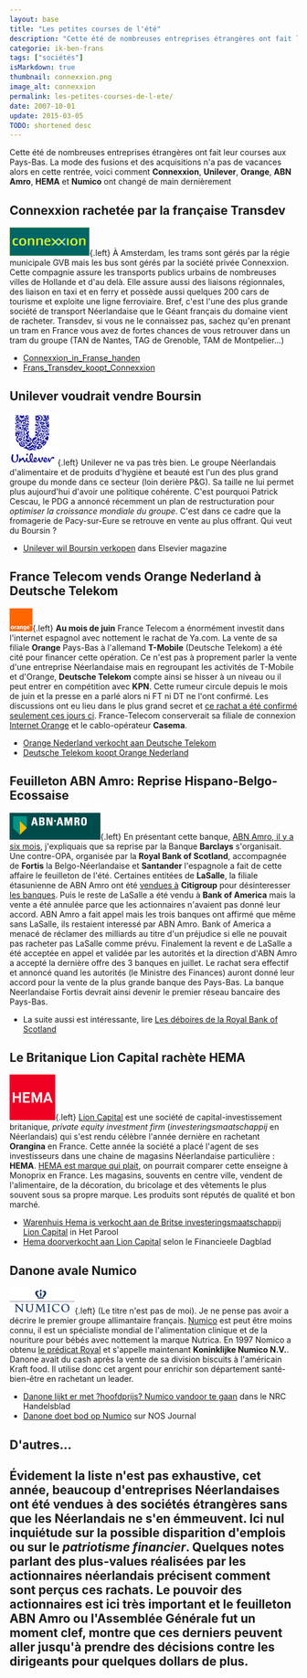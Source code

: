 ```yaml
---
layout: base
title: "Les petites courses de l'été"
description: "Cette été de nombreuses entreprises étrangères ont fait leur courses aux Pays-Bas. La mode des fusions et des acquisitions n'a pas de vacances alors en cett"
categorie: ik-ben-frans
tags: ["sociétés"]
isMarkdown: true
thumbnail: connexxion.png
image_alt: connexxion
permalink: les-petites-courses-de-l-ete/
date: 2007-10-01
update: 2015-03-05
TODO: shortened desc
---
```


Cette été de nombreuses entreprises étrangères ont fait leur courses aux Pays-Bas. La mode des fusions et des acquisitions n'a pas de vacances alors en cette rentrée, voici comment **Connexxion**, **Unilever**, **Orange**, **ABN Amro**,  **HEMA** et **Numico** ont changé de main dernièrement

## Connexxion rachetée par la française Transdev
![connexxion](connexxion.png){.left}
À Amsterdam, les trams sont gérés par la régie municipale GVB mais les bus sont gérés par la société privée Connexxion. Cette compagnie assure les transports publics urbains de nombreuses villes de Hollande et d'au delà. Elle assure aussi des liaisons régionnales, des liaison en taxi et en ferry et possède aussi quelques 200 cars de tourisme et exploite une ligne ferroviaire. Bref, c'est l'une des plus grande société de transport Néerlandaise que le Géant français du domaine vient de racheter. Transdev, si vous ne le connaissez pas, sachez qu'en prenant un tram en France vous avez de fortes chances de vous retrouver dans un tram du groupe (TAN de Nantes, TAG de Grenoble, TAM de Montpelier...)  
* [Connexxion_in_Franse_handen](http://www.nu.nl/news/1134853/32/Connexxion_in_Franse_handen.html)  
* [Frans_Transdev_koopt_Connexxion](http://www.volkskrant.nl/economie/article441214.ece/Frans_Transdev_koopt_Connexxion)

## Unilever voudrait vendre Boursin
![Unilever logo](unilever.png){.left}
Unilever ne va pas très bien. Le groupe Néerlandais d'alimentaire et de produits d'hygiène et beauté est l'un des plus grand groupe du monde dans ce secteur (loin derière P&G). Sa taille ne lui permet plus aujourd'hui d'avoir une politique cohérente. C'est pourquoi Patrick Cescau, le PDG a annoncé récemment un plan de restructuration pour *optimiser la croissance mondiale du groupe*. C'est dans ce cadre que la fromagerie de Pacy-sur-Eure se retrouve en vente au plus offrant. Qui veut du Boursin ?  
* [Unilever wil Boursin verkopen](http://www.elsevierretail.nl/RetailHome/Nieuws/Food/KopieVanFood-nieuwsbericht/UnileverWilBoursinVerkopen.htm) dans Elsevier magazine

<!-- HTML -->
<div style="clear:both;"></div>
<!-- / HTML -->

## France Telecom vends Orange Nederland à Deutsche Telekom
![Orangelogo](orange.png){.left}
**Au mois de juin** France Telecom a énormément investit dans l'internet espagnol avec nottement le rachat de Ya.com. La vente de sa filiale **Orange**  Pays-Bas à l'allemand **T-Mobile** (Deutsche Telekom) a été cité pour financer cette opération. Ce n'est pas à proprement parler la vente d'une entreprise Néerlandaise mais en regroupant les activités de T-Mobile et d'Orange, **Deutsche Telekom** compte ainsi se hisser à un niveau ou il peut entrer en compétition avec **KPN**. Cette rumeur circule depuis le mois de juin et la presse en a parlé alors ni FT ni DT ne l'ont confirmé. Les discussions ont eu lieu dans le plus grand secret et [ce rachat a été confirmé seulement ces jours ci](http://www.orange.nl/over_ons/over_orange/het_bedrijf/Orange_verkoop.html). France-Telecom conserverait sa filiale de connexion [Internet Orange](/wanadoo-devient-orange) et le cablo-opérateur **Casema**.  
* [Orange Nederland verkocht aan Deutsche Telekom](http://www.webwereld.nl/articles/46714/-orange-nederland-verkocht-aan-deutsche-telekom-.html)  
* [Deutsche Telekom koopt Orange Nederland](http://www.beurs.nl/nieuws/artikel.php?id=224972&taal=NL)

## Feuilleton ABN Amro: Reprise Hispano-Belgo-Ecossaise
![ABN Amro logo](abn-amro.png){.left}
En présentant cette banque, [ABN Amro, il y a six mois](/abn-amro-banque), j'expliquais que sa reprise par la Banque **Barclays** s'organisait. Une contre-OPA, organisée par la **Royal Bank of Scotland**, accompagnée de **Fortis** la Belgo-Néerlandaise et **Santander** l'espagnole a fait de cette affaire le feuilleton de l'été. Certaines entitées de **LaSalle**, la filiale étasunienne de ABN Amro ont été [vendues à](http://www.abnamro.com/pressroom/releases/2007/2007-01-22-nl.jsp)  **Citigroup** pour désinteresser [les banques](http://www.consortiumbid.com/nl/index.html). Puis le reste de LaSalle a été vendu à  **Bank of America** mais la vente a été annulée parce que les actionnaires n'avaient pas donné leur accord. ABN Amro a fait appel mais les trois banques ont affirmé que même sans LaSalle, ils restaient interessé par ABN Amro. Bank of America a menacé de réclamer des milliards au titre d'un préjudice si elle ne pouvait pas racheter pas LaSalle comme prévu. Finalement la revent e de LaSalle a été acceptée en appel et validée par les autorités et la direction d'ABN Amro a accepté la dernière offre des 3 banques en juillet. Le rachat sera effectif et annoncé quand les autorités (le Ministre des Finances) auront donné leur accord pour la vente de la plus grande banque des Pays-Bas. La banque Neerlandaise Fortis devrait ainsi devenir le premier réseau bancaire des Pays-Bas.  

* La suite aussi est intéressante, lire [Les déboires de la Royal Bank of Scotland](/les-deboires-de-la-royal-bank-of-scotland)  

## Le Britanique Lion Capital rachète HEMA
![HEMA logo](hema.png){.left}
[Lion Capital](http://www.lioncapital.com/) est une société de capital-investissement britanique, *private equity investment firm* (*investeringsmaatschappij* en Néerlandais) qui s'est rendu célèbre l'année dernière en rachetant **Orangina** en France. Cette année la société a placé l'agent de ses investisseurs dans une chaine de magasins Néerlandaise particulière : **HEMA**. [HEMA est marque qui plait](/le-design-c-est-hema), on pourrait comparer cette enseigne à Monoprix en France. Les magasins, souvents en centre ville, vendent de l'alimentaire, de la décoration, du bricolage et des vêtements le plus souvent sous sa propre marque. Les produits sont réputés de qualité et bon marché.  
* [Warenhuis Hema is verkocht aan de Britse investeringsmaatschappij Lion Capital](http://www.parool.nl/nieuws/2007/JUN/02/eco5.html) in Het Parool  
* [Hema doorverkocht aan Lion Capital](http://www.fd.nl/ShowRedactieNieuws.asp?DocumentId=35513) selon le Financieele Dagblad

## Danone avale Numico
![Numico logo](numico.png){.left}
(Le titre n'est pas de moi). Je ne pense pas avoir a décrire le premier groupe allimantaire français. [Numico](http://www.numico.com) est peut être moins connu, il est un spécialiste mondial de l'alimentation clinique et de la nouriture pour bébés avec nottement la marque Nutrica. En 1997 Nomico a obtenu [le prédicat Royal](/koninklijk-le-predicat-royal) et s'appelle maintenant **Koninklijke Numico N.V.**. Danone avait du cash après la vente de sa division biscuits à l'américain Kraft food. Il utilise donc cet argent pour enrichir son département santé-bien-être en rachetant un leader.   
* [Danone lijkt er met ?hoofdprijs? Numico vandoor te gaan](http://www.nrc.nl/economie/article776118.ece/Danone_lijkt_er_met_hoofdprijs_Numico_vandoor_te_gaan) dans le NRC Handelsblad  
* [Danone doet bod op Numico](http://www.nos.nl/nosjournaal/artikelen/2007/7/9/090707_numico.html) sur NOS Journal

## D'autres...
Évidement la liste n'est pas exhaustive, cet année, beaucoup d'entreprises Néerlandaises ont été vendues à des sociétés étrangères sans que les Néerlandais ne s'en émmeuvent. Ici nul inquiétude sur la possible disparition d'emplois ou sur le *patriotisme financier*. Quelques notes parlant des plus-values réalisées par les actionnaires néerlandais précisent comment sont perçus ces rachats. Le pouvoir des actionnaires est ici très important et le feuilleton ABN Amro ou l'Assemblée Générale fut un moment clef, montre que ces derniers peuvent aller jusqu'à prendre des décisions contre les dirigeants pour quelques dollars de plus.
---
<!-- post notes:
http://www.nrc.nl/economie/article736586.ece/De_BV_Nederland_tegen_elk_aannemelijk_bod_ 
http://www.challenges.fr/actualites/business/20070515.CHA4588/chronologie_sur_la_bataille_autour_dabn_amro.html 
* [Fortis dichterbij overname ABN Amro|http://www.trouw.nl/hetnieuws/economie/article767414.ece/Fortis_dichterbij_overname_ABN_Amro] dans le Trouw%%%
--->
